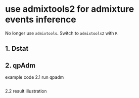 # use admixtools2 for admixture events inference
No longer use `admixtools`. Switch to `admixtools2` with `R`

## 1. Dstat



## 2. qpAdm

example code
  2.1 run qpadm
``` R

```
  2.2 result illustration
``` R

```

